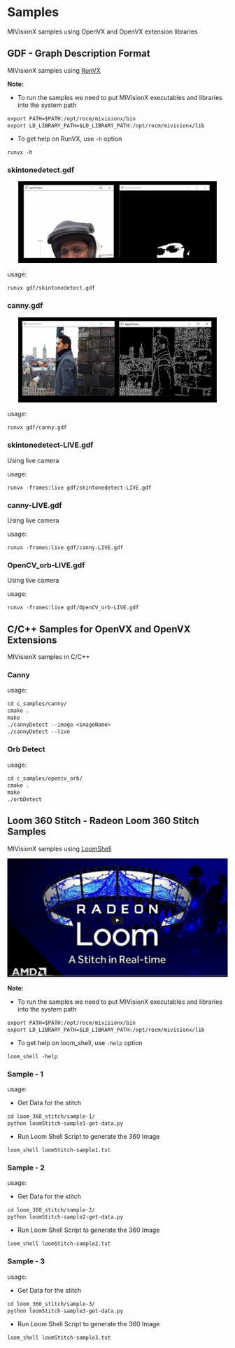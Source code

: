 # Samples

MIVisionX samples using OpenVX and OpenVX extension libraries

## GDF - Graph Description Format

MIVisionX samples using [RunVX](../utilities/runvx#amd-runvx)

**Note:** 
* To run the samples we need to put MIVisionX executables and libraries into the system path

````
export PATH=$PATH:/opt/rocm/mivisionx/bin
export LD_LIBRARY_PATH=$LD_LIBRARY_PATH:/opt/rocm/mivisionx/lib
````
* To get help on RunVX, use `-h` option

````
runvx -h
````

### skintonedetect.gdf

<p align="center"><img width="90%" src="images/skinToneDetect_image.PNG" /></p>

usage:

````
runvx gdf/skintonedetect.gdf
````
### canny.gdf

<p align="center"><img width="90%" src="images/canny_image.PNG" /></p>

usage:

````
runvx gdf/canny.gdf
````
### skintonedetect-LIVE.gdf
Using live camera

usage:

````
runvx -frames:live gdf/skintonedetect-LIVE.gdf
````
### canny-LIVE.gdf
Using live camera

usage:

````
runvx -frames:live gdf/canny-LIVE.gdf
````
### OpenCV_orb-LIVE.gdf
Using live camera

usage:

````
runvx -frames:live gdf/OpenCV_orb-LIVE.gdf
````

## C/C++ Samples for OpenVX and OpenVX Extensions

MIVisionX samples in C/C++

### Canny
usage:

````
cd c_samples/canny/
cmake .
make
./cannyDetect --image <imageName> 
./cannyDetect --live
````

### Orb Detect
usage:

````
cd c_samples/opencv_orb/
cmake .
make
./orbDetect
````

## Loom 360 Stitch - Radeon Loom 360 Stitch Samples

MIVisionX samples using [LoomShell](../utilities/loom_shell#radeon-loomshell)

[![Loom Stitch](../docs/images/loom-4.png)](https://youtu.be/E8pPU04iZjw)

**Note:** 

* To run the samples we need to put MIVisionX executables and libraries into the system path
````
export PATH=$PATH:/opt/rocm/mivisionx/bin
export LD_LIBRARY_PATH=$LD_LIBRARY_PATH:/opt/rocm/mivisionx/lib
````

* To get help on loom_shell, use `-help` option
````
loom_shell -help
````

### Sample - 1

usage:
* Get Data for the stitch
````
cd loom_360_stitch/sample-1/
python loomStitch-sample1-get-data.py
````
* Run Loom Shell Script to generate the 360 Image
````
loom_shell loomStitch-sample1.txt
````

### Sample - 2

usage:
* Get Data for the stitch
````
cd loom_360_stitch/sample-2/
python loomStitch-sample2-get-data.py
````
* Run Loom Shell Script to generate the 360 Image
````
loom_shell loomStitch-sample2.txt
````

### Sample - 3

usage:
* Get Data for the stitch
````
cd loom_360_stitch/sample-3/
python loomStitch-sample3-get-data.py
````
* Run Loom Shell Script to generate the 360 Image
````
loom_shell loomStitch-sample3.txt
````
